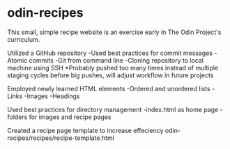 # odin-recipes
This small, simple recipe website is an exercise early in The Odin Project's curriculum.

Utilized a GitHub repository
    -Used best practices for commit messages
    -Atomic commits
    -Git from command line
    -Cloning repository to local machine using SSH
    *Probably pushed too many times instead of multiple staging cycles before big pushes, will adjust workflow in future projects

Employed newly learned HTML elements
    -Ordered and unordered lists
    -Links
    -Images
    -Headings

Used best practices for directory management
    -index.html as home page
    -folders for images and recipe pages

Created a recipe page template to increase effeciency
    odin-recipes/recipes/recipe-template.html




